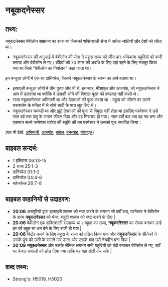 # नबूकदनेस्सर #

## तथ्य: ##

नबूकदनेस्सर बेबीलोन साम्राज्य का राजा था जिसकी शक्तिशाली सेना ने अनेक जातियों और देशों को जीता था।

* नबूकदनेस्सर की अगुआई में बेबीलोन की सेना ने यहूदा राज्य को जीत कर अधिकांश यहूदियों को बन्दी बनाया और बेबीलोन ले गए। बंदियों को 70 साल की अवधि के लिए वहां रहने के लिए मजबूर किया गया था जिसे "बेबीलोन का निर्वासन" कहा जाता था।

इन बन्धुआ लोगों में एक था दानिय्येल, जिसने नबूकदनेस्सर के स्वप्न का अर्थ बताया था।

* इस्राएली बन्धुआ लोगों में तीन पुरुष और भी थे, हनन्याह, मीशाएल और अजर्याह, को नबूकदनेस्सर ने आग में डलवाया था क्योंकि वे उसकी सोने की विशाल मूरत को दण्डवत् नहीं करते थे।
* राजा नबूकदनेस्सर अभिमानी था और देवताओं की पूजा करता था। यहूदा को जीतने पर उसने यरूशलेम के मन्दिर में से सोने चांदी के पात्र लूट लिए थे।
* नबूकदनेस्सर घमण्डी था और झूठे देवताओं की पूजा से विमुख नहीं होता था इसलिए परमेश्वर ने उसे सात वर्ष तक पशु के समान जीवन दिया और वह निराश्रय हो गया। सात वर्षों बाद जब वह नम्र बना और एकमात्र सच्चे परमेश्वर यहोवा की स्तुति की तब परमेश्वर ने उसको पुनः स्थापित किया।

(यह भी देखें: [अभिमानी](../arrogant.md), [अजर्याह](../azariah.md), [बाबेल](../babylon.md), [हनन्याह](../hananiah.md), [मीशाएल](../mishael.md))

## बाइबल सन्दर्भ: ##

* 1 इतिहास 06:13-15
* 2 राजा 25:1-3
* दानिय्येल 01:1-2
* दानिय्येल 04:4-6
* यहेजकेल 26:7-8

## बाइबल कहानियों से उदाहरण: ##

* __20:06__ अश्शूरियों द्वारा इस्राएली शासन को नष्ट करने के लगभग सौ वर्षों बाद, परमेश्वर ने बेबीलोन के राजा __नबूकदनेस्सर__ को भेजा, यहूदी शासन को नष्ट करने के लिए | 
* __20:06__ बेबीलोन एक शक्तिशाली साम्राज्य था। यहूदा का राजा, __नबूकदनेस्सर__ का सेवक बनकर उन्हें हर वर्ष बहुत सा धन देने के लिए राज़ी हो गया |
* __20:08__  विद्रोह करने के लिए यहूदा के राजा को दंडित किया गया और __नबूकदनेस्सर__ के सैनिकों ने उसके पुत्र को उसी के सामने मार डाला और उसके बाद उसे नेत्रहीन बना दिया |
* __20:09__ __नबूकदनेस्सर__ और उसके सैनिक लगभग सभी यहूदियों को बंदी बनाकर बेबीलोन ले गए, वहाँ पर केवल कंगालों को छोड़ दिया गया ताकि वह वहा खेती कर सके |

## शब्द तथ्य: ##

* Strong's: H5019, H5020
